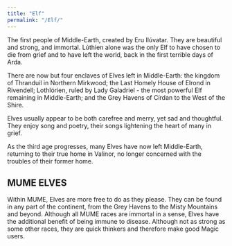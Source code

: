 ```yaml
---
title: "Elf"
permalink: "/Elf/"
---
```


The first people of Middle-Earth, created by Eru Ilúvatar. They are
beautiful and strong, and immortal. Lúthien alone was the only Elf to
have chosen to die from grief and to have left the world, back in the
first terrible days of Arda.

There are now but four enclaves of Elves left in Middle-Earth: the
kingdom of Thranduil in Northern Mirkwood; the Last Homely House of
Elrond in Rivendell; Lothlórien, ruled by Lady Galadriel - the most
powerful Elf remaining in Middle-Earth; and the Grey Havens of Círdan to
the West of the Shire.

Elves usually appear to be both carefree and merry, yet sad and
thoughtful. They enjoy song and poetry, their songs lightening the heart
of many in grief.

As the third age progresses, many Elves have now left Middle-Earth,
returning to their true home in Valinor, no longer concerned with the
troubles of their former home.

## MUME ELVES

Within MUME, Elves are more free to do as they please. They can be found
in any part of the continent, from the Grey Havens to the Misty
Mountains and beyond. Although all MUME races are immortal in a sense,
Elves have the additional benefit of being immune to disease. Although
not as strong as some other races, they are quick thinkers and therefore
make good Magic users.